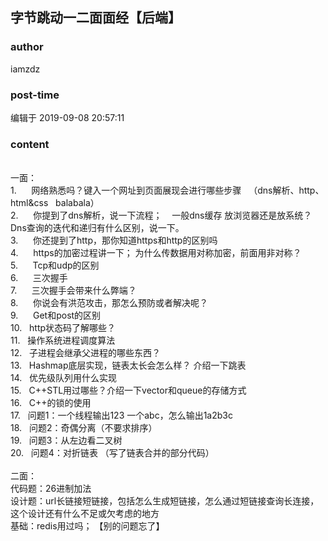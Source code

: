 ## 字节跳动一二面面经【后端】
### author 
iamzdz
### post-time 

编辑于  2019-09-08 20:57:11
### content 
<div class="post-topic-des nc-post-content">
 <div>
  <br/>
 </div>
 一面：
 <br/>
 1.      网络熟悉吗？键入一个网址到页面展现会进行哪些步骤   （dns解析、http、html&amp;css   balabala）
 <br/>
 2.      你提到了dns解析，说一下流程；    一般dns缓存 放浏览器还是放系统？  Dns查询的迭代和递归有什么区别，说一下。
 <br/>
 3.      你还提到了http，那你知道https和http的区别吗
 <br/>
 4.      https的加密过程讲一下； 为什么传数据用对称加密，前面用非对称？
 <br/>
 5.      Tcp和udp的区别
 <br/>
 6.      三次握手
 <br/>
 7.      三次握手会带来什么弊端？
 <br/>
 8.      你说会有洪范攻击，那怎么预防或者解决呢？
 <br/>
 9.      Get和post的区别
 <br/>
 10.   http状态码了解哪些？
 <br/>
 11.   操作系统进程调度算法
 <br/>
 12.   子进程会继承父进程的哪些东西？
 <br/>
 13.   Hashmap底层实现，链表太长会怎么样？ 介绍一下跳表
 <br/>
 14.   优先级队列用什么实现
 <br/>
 15.   C++STL用过哪些？介绍一下vector和queue的存储方式
 <br/>
 16.   C++的锁的使用
 <br/>
 17.   问题1：一个线程输出123 一个abc，怎么输出1a2b3c
 <br/>
 18.   问题2：奇偶分离（不要求排序）
 <br/>
 19.   问题3：从左边看二叉树
 <br/>
 20.   问题4：对折链表 （写了链表合并的部分代码）
 <br/>
 <br/>
 二面：
 <br/>
 代码题：26进制加法
 <br/>
 设计题：url长链接短链接，包括怎么生成短链接，怎么通过短链接查询长连接，这个设计还有什么不足或欠考虑的地方
 <br/>
 基础：redis用过吗； 【别的问题忘了】
 <br/>
</div>
